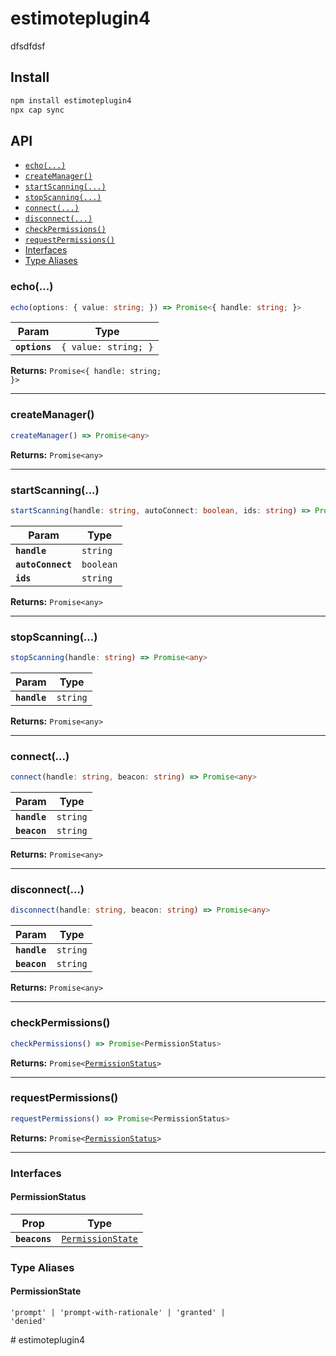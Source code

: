 # estimoteplugin4

dfsdfdsf

## Install

```bash
npm install estimoteplugin4
npx cap sync
```

## API

<docgen-index>

* [`echo(...)`](#echo)
* [`createManager()`](#createmanager)
* [`startScanning(...)`](#startscanning)
* [`stopScanning(...)`](#stopscanning)
* [`connect(...)`](#connect)
* [`disconnect(...)`](#disconnect)
* [`checkPermissions()`](#checkpermissions)
* [`requestPermissions()`](#requestpermissions)
* [Interfaces](#interfaces)
* [Type Aliases](#type-aliases)

</docgen-index>

<docgen-api>
<!--Update the source file JSDoc comments and rerun docgen to update the docs below-->

### echo(...)

```typescript
echo(options: { value: string; }) => Promise<{ handle: string; }>
```

| Param         | Type                            |
| ------------- | ------------------------------- |
| **`options`** | <code>{ value: string; }</code> |

**Returns:** <code>Promise&lt;{ handle: string; }&gt;</code>

--------------------


### createManager()

```typescript
createManager() => Promise<any>
```

**Returns:** <code>Promise&lt;any&gt;</code>

--------------------


### startScanning(...)

```typescript
startScanning(handle: string, autoConnect: boolean, ids: string) => Promise<any>
```

| Param             | Type                 |
| ----------------- | -------------------- |
| **`handle`**      | <code>string</code>  |
| **`autoConnect`** | <code>boolean</code> |
| **`ids`**         | <code>string</code>  |

**Returns:** <code>Promise&lt;any&gt;</code>

--------------------


### stopScanning(...)

```typescript
stopScanning(handle: string) => Promise<any>
```

| Param        | Type                |
| ------------ | ------------------- |
| **`handle`** | <code>string</code> |

**Returns:** <code>Promise&lt;any&gt;</code>

--------------------


### connect(...)

```typescript
connect(handle: string, beacon: string) => Promise<any>
```

| Param        | Type                |
| ------------ | ------------------- |
| **`handle`** | <code>string</code> |
| **`beacon`** | <code>string</code> |

**Returns:** <code>Promise&lt;any&gt;</code>

--------------------


### disconnect(...)

```typescript
disconnect(handle: string, beacon: string) => Promise<any>
```

| Param        | Type                |
| ------------ | ------------------- |
| **`handle`** | <code>string</code> |
| **`beacon`** | <code>string</code> |

**Returns:** <code>Promise&lt;any&gt;</code>

--------------------


### checkPermissions()

```typescript
checkPermissions() => Promise<PermissionStatus>
```

**Returns:** <code>Promise&lt;<a href="#permissionstatus">PermissionStatus</a>&gt;</code>

--------------------


### requestPermissions()

```typescript
requestPermissions() => Promise<PermissionStatus>
```

**Returns:** <code>Promise&lt;<a href="#permissionstatus">PermissionStatus</a>&gt;</code>

--------------------


### Interfaces


#### PermissionStatus

| Prop          | Type                                                        |
| ------------- | ----------------------------------------------------------- |
| **`beacons`** | <code><a href="#permissionstate">PermissionState</a></code> |


### Type Aliases


#### PermissionState

<code>'prompt' | 'prompt-with-rationale' | 'granted' | 'denied'</code>

</docgen-api>
# estimoteplugin4
